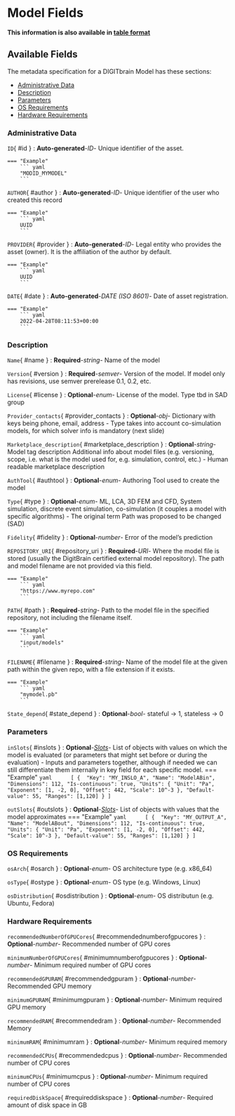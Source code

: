 <style>
  .md-content__button {
    display: none;
  }
</style>
# Model Fields

**This information is also available in [table format](/tables/model/)**


## Available Fields 

The metadata specification for a DIGITbrain Model
has these sections:

- [Administrative Data](#administrative-data)
- [Description](#description)
- [Parameters](#parameters)
- [OS Requirements](#os-requirements)
- [Hardware Requirements ](#hardware-requirements-)


### Administrative Data


`ID`{ #id }
:   **Auto-generated**-*ID*- Unique identifier of the asset.

    === "Example"
        ``` yaml     
        "MODID_MYMODEL"
        ```

`AUTHOR`{ #author }
:   **Auto-generated**-*ID*- Unique identifier of the user who created this record

    === "Example"
        ``` yaml     
        UUID
        ```

`PROVIDER`{ #provider }
:   **Auto-generated**-*ID*- Legal entity who provides the asset (owner). It is the affiliation of the author by default.

    === "Example"
        ``` yaml     
        UUID
        ```

`DATE`{ #date }
:   **Auto-generated**-*DATE (ISO 8601)*- Date of asset registration.

    === "Example"
        ``` yaml     
        2022-04-28T08:11:53+00:00
        ```


### Description


`Name`{ #name }
:   **Required**-*string*- Name of the model


`Version`{ #version }
:   **Required**-*semver*- Version of the model. If model only has revisions, use semver prerelease 0.1, 0.2, etc.


`License`{ #license }
:   **Optional**-*enum*- License of the model.  Type tbd in SAD group

`Provider_contacts`{ #provider_contacts }
:   **Optional**-*obj*- Dictionary with keys being phone, email, address - Type takes into account co-simulation models, for which solver info is mandatory (next slide)

`Marketplace_description`{ #marketplace_description }
:   **Optional**-*string*- Model tag description Additional info about model files (e.g. versioning, scope, i.e. what is the model used for, e.g. simulation, control, etc.) - Human readable marketplace description

`AuthTool`{ #authtool }
:   **Optional**-*enum*- Authoring Tool used to create the model

`Type`{ #type }
:   **Optional**-*enum*- ML, LCA, 3D FEM and CFD, System simulation, discrete event simulation, co-simulation (it couples a model with specific algorithms) - The original term Path was proposed to be changed (SAD)

`Fidelity`{ #fidelity }
:   **Optional**-*number*- Error of the model’s prediction

`REPOSITORY_URI`{ #repository_uri }
:   **Required**-*URI*- Where the model file is stored (usually the DigitBrain certified external model repository). The path and model filename are not provided via this field.

    === "Example"
        ``` yaml     
        "https://www.myrepo.com"
        ```

`PATH`{ #path }
:   **Required**-*string*- Path to the model file in the specified repository, not including the filename itself.

    === "Example"
        ``` yaml     
        "input/models"
        ```

`FILENAME`{ #filename }
:   **Required**-*string*- Name of the model file at the given path within the given repo, with a file extension if it exists.

    === "Example"
        ``` yaml     
        "mymodel.pb"
        ```

`State_depend`{ #state_depend }
:   **Optional**-*bool*- stateful -> 1, stateless -> 0


### Parameters


`inSlots`{ #inslots }
:   **Optional**-*[Slots](../slots.md)*- List of objects with values on which the model is evaluated (or parameters that might set before or during the evaluation) - Inputs and parameters together, although if needed we can still differentiate them internally in key field for each specific model.
    === "Example"
        ``` yaml     
        [
              { 
                "Key": "MY_INSLO_A",
                "Name": "ModelABin",
                "Dimensions": 112,
                "Is-continuous": true,
                "Units": {
                    "Unit": "Pa",
                    "Exponent": [1, -2, 0],
                    "Offset": 442,
                    "Scale": 10^-3
                },
                "Default-value": 55,
                "Ranges": [1,120]
              }
            ]  
        ```

`outSlots`{ #outslots }
:   **Optional**-*[Slots](../slots.md)*- List of objects with values that the model approximates
    === "Example"
        ``` yaml     
        [
              { 
                "Key": "MY_OUTPUT_A",
                "Name": "ModelABout",
                "Dimensions": 112,
                "Is-continuous": true,
                "Units": {
                    "Unit": "Pa",
                    "Exponent": [1, -2, 0],
                    "Offset": 442,
                    "Scale": 10^-3
                },
                "Default-value": 55,
                "Ranges": [1,120]
              }
            ]  
        ```


### OS Requirements


`osArch`{ #osarch }
:   **Optional**-*enum*- OS architecture type (e.g. x86_64)

`osType`{ #ostype }
:   **Optional**-*enum*- OS type (e.g. Windows, Linux)

`osDistribution`{ #osdistribution }
:   **Optional**-*enum*- OS distributun (e.g. Ubuntu, Fedora)


### Hardware Requirements 


`recommendedNumberOfGPUCores`{ #recommendednumberofgpucores }
:   **Optional**-*number*- Recommended number of GPU cores

`minimumNumberOfGPUCores`{ #minimumnumberofgpucores }
:   **Optional**-*number*- Minimum required number of GPU cores

`recommendedGPURAM`{ #recommendedgpuram }
:   **Optional**-*number*- Recommended GPU memory

`minimumGPURAM`{ #minimumgpuram }
:   **Optional**-*number*- Minimum required GPU memory

`recommendedRAM`{ #recommendedram }
:   **Optional**-*number*- Recommended Memory

`minimumRAM`{ #minimumram }
:   **Optional**-*number*- Minimum required memory

`recommendedCPUs`{ #recommendedcpus }
:   **Optional**-*number*- Recommended number of CPU cores

`minimumCPUs`{ #minimumcpus }
:   **Optional**-*number*- Minimum required number of CPU cores

`requiredDiskSpace`{ #requireddiskspace }
:   **Optional**-*number*- Required amount of disk space in GB

